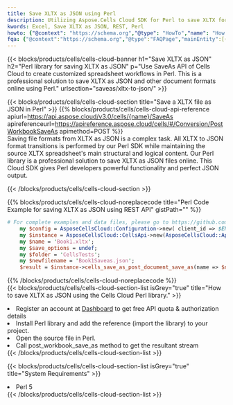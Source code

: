 ```yaml
---
title: Save XLTX as JSON using Perl 
description: Utilizing Aspose.Cells Cloud SDK for Perl to save XLTX format file as JSON format file. 
kwords: Excel, Save XLTX as JSON, REST, Perl
howto: {"@context": "https://schema.org","@type": "HowTo","name": "How to save XLTX as JSON using the Cells Cloud Perl library.","description": "How to save XLTX as JSON using the Cells Cloud Perl library.","image": {"@type": "ImageObject"},"url": "/perl/saveas/xltx-to-json/","step": [{ "@type": "HowToStep","name": "How to save XLTX as JSON using the Cells Cloud Perl library. step 1", "image": {"@type": "ImageObject",},"url": "/perl/saveas/xltx-to-json/","text": "Register an account at <a href='https://dashboard.aspose.cloud/'>Dashboard</a> to get free API quota & authorization details",},{ "@type": "HowToStep","name": "How to save XLTX as JSON using the Cells Cloud Perl library. step 1", "image": {"@type": "ImageObject",},"url": "/perl/saveas/xltx-to-json/","text": "Install Perl library and add the reference (import the library) to your project.",},{ "@type": "HowToStep","name": "How to save XLTX as JSON using the Cells Cloud Perl library. step 1", "image": {"@type": "ImageObject",},"url": "/perl/saveas/xltx-to-json/","text": "Open the source file in Perl.",},{ "@type": "HowToStep","name": "How to save XLTX as JSON using the Cells Cloud Perl library. step 1", "image": {"@type": "ImageObject",},"url": "/perl/saveas/xltx-to-json/","text": "Call post_workbook_save_as method to get the resultant stream",}, ],"supply": {"@type": "HowToSupply","name": "document"},"tool": [{"@type": "HowToTool","name": "VIM, Visual Studio Code, Eclipse"},{"@type": "HowToTool","name": "Aspose Cells"}],"totalTime": "PT6M"}
fqa: {"@context":"https://schema.org","@type":"FAQPage","mainEntity":[{"@type":"Question","name":"Why save file as other formats file in C# using REST API?","acceptedAnswer":{"@type":"Answer","text":"Documents are encoded in many ways, and some files may be incompatible with the software you use. To open and read such files, just save them as appropriate file formats.<br/><ol><li>Install .NET SDK and add the reference (import the library) to your project.</li><li>Open the source file in C# using REST API.</li><li>Call the PostWorkbookSaveAsRequest() method, passing an output filename with required extension.</li><li>Get the result of save as a separate file.</li></ol>"}},{"@type":"Question","name":"What file formats can I save as with your C# library?","acceptedAnswer":{"@type":"Answer","text":"We support a variety of file formats for conversion using .NET library, including XLSX, Excel, xls , PDF, CSV, HTML, Markdown, XML, PNG, JPG, TIFF, Json, TXT and many more."}},{"@type":"Question","name":"What is the maximum allowed file size for conversion using this .NET library?","acceptedAnswer":{"@type":"Answer","text":"There are no file size limits for format conversions using .NET library."}}]}
---
```



{{< blocks/products/cells/cells-cloud-banner h1="Save XLTX as JSON" h2="Perl library for saving XLTX as JSON" p="Use SaveAs API of Cells Cloud to create customized spreadsheet workflows in Perl. This is a professional solution to save XLTX as JSON and other document formats online using Perl." urlsection="saveas/xltx-to-json/" >}}

{{< blocks/products/cells/cells-cloud-section  title="Save a XLTX file as JSON in Perl" >}}
{{% blocks/products/cells/cells-cloud-api-reference  apiurl=https://api.aspose.cloud/v3.0/cells/{name}/SaveAs  apireferenceurl=https://apireference.aspose.cloud/cells/#/Conversion/PostWorkbookSaveAs  apimethod=POST %}}
<br/>
Saving file formats from XLTX as JSON is a complex task. All XLTX to JSON format transitions is performed by our Perl SDK while maintaining the source XLTX spreadsheet's main structural and logical content. Our Perl library is a professional solution to save XLTX as JSON files online. This Cloud SDK gives Perl developers powerful functionality and perfect JSON output.

{{< /blocks/products/cells/cells-cloud-section >}}

{{% blocks/products/cells/cells-cloud-noreplacecode title="Perl Code Example for saving XLTX as JSON using REST API" gistPath="" %}}
  
```perl
# For complete examples and data files, please go to https://github.com/aspose-cells-cloud/aspose-cells-cloud-perl/
    my $config = AsposeCellsCloud::Configuration->new( client_id => $ENV{'ProductClientId'}, client_secret => $ENV{'ProductClientSecret'});
    my $instance = AsposeCellsCloud::CellsApi->new(AsposeCellsCloud::ApiClient->new( $config));
    my $name = 'Book1.xltx';
    my $save_options = undef;
    my $folder = 'CellsTests';
    my $newfilename = 'Book1Saveas.json';
    $result = $instance->cells_save_as_post_document_save_as(name => $name,save_options => $save_options, newfilename => $newfilename, folder => $folder);
```
  
{{% /blocks/products/cells/cells-cloud-noreplacecode  %}}
<br/>
{{< blocks/products/cells/cells-cloud-section-list isGrey="true"  title="How to save XLTX as JSON using the Cells Cloud Perl library." >}}
<li>Register an account at <a href="https://dashboard.aspose.cloud/">Dashboard</a> to get free API quota & authorization details</li>
<li>Install Perl library and add the reference (import the library) to your project.</li>
<li>Open the source file in Perl.</li>
<li>Call post_workbook_save_as method to get the resultant stream</li>
{{< /blocks/products/cells/cells-cloud-section-list >}}

{{< blocks/products/cells/cells-cloud-section-list isGrey="true"  title="System Requirements" >}}
<li>Perl 5</li>
{{< /blocks/products/cells/cells-cloud-section-list >}}
